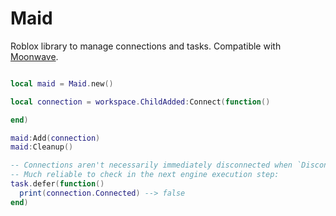 # Maid
Roblox library to manage connections and tasks. Compatible with [Moonwave](https://github.com/UpliftGames/moonwave).

```lua

local maid = Maid.new()

local connection = workspace.ChildAdded:Connect(function()

end)

maid:Add(connection)
maid:Cleanup()

-- Connections aren't necessarily immediately disconnected when `Disconnect` is called on them
-- Much reliable to check in the next engine execution step:
task.defer(function()
  print(connection.Connected) --> false
end)
```
